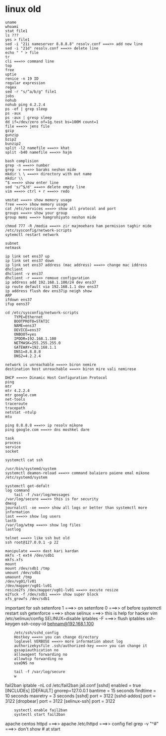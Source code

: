 # linux old

	uname
    whoami
    stat file1
   	ls ???
   	yes > file1
	sed -i "21i nameserver 8.8.8.8" resolv.conf ===>> add new line
    sed -i "21d" resolv.conf ===>> delete line
    echo " " > file
    tr
    cli ===>> command line
    top
    free
    uptie
    renice -n 19 ID
    regular expression
    regex
    sed -r "s/^a/b/g" file1
    jobs
    nohub
    nohub ping 4.2.2.4
    ps -ef | grep sleep
    ps -aux
    ps -aux | gresp sleep
    dd if=/dev/zero of=1g.test bs=100M count=1
    file ===>> jens file
    gzip
    gunzip
    bzip2
    bunzip2
    split -l2 namefile ===>> khat
    split -b40 namefile ===>> hajm
    
    bash complision
    grep -n ===>> number
    grep -v ===>> baraks neshon mide
    mkdir \ \ ===>> directory with out name
    mkdir \\ 
    ^$ ===>> show enter line
    sed 's/^$/d' ===>> delete empty line
    vim ===>> ctrl + r ===>> redo
    
    vmstat ===>> show memory usage
    free ===>> show memory usage
    cat /etc/services ===>> show all protocol and port
    groups ===>> show your group
    group mems ===>> hamgrohiyato neshon mide
    
    chmod 777 -R /media ===>> zir majmoeharo ham permision taghir mide
    /etc/sysconfig/network-scripts
    sytemctl restart network
    
    subnet
    netmask
    
    ip link set ens37 up
    ip link set ens37 down
    ip link set ens37 address (mac address) ===>> change mac iddress
    dhclient
    dhclient -v ens37
    dhclient -r ===>> remove configuration
    ip address add 192.168.1.100/24 dev ens37
    ip route default via 192.168.1.1 dev ens37
    ip address flush dev ens37ip neigh show
    ARP
    ifdown ens37
    ifup eens37
    	
    cd /etc/sysconfig/network-scripts
        TYPE=Ethernet
        BOOTPROTO=STATIC
        NAME=ens37
        DEVICE=ens37
        ONBOOT=yes
        IPDDR=192.168.1.100
        NETMASK=255.255.255.0
        GATEWAY=192.168.1.1
        DNS1=8.8.8.8
        DNS2=4.2.2.4
    		
	network is unreachable ===>> biron nemire
	destination host unreachable ===>> biron mire vali nemirese
	
	DHCP ===>> Dinamic Host Configuration Protocol
	ping 
	mtr
	mtr 4.2.2.4
	mtr google.com
	net-tools
	traceroute
	tracepath
	netstat -ntulp
	mtu

    ping 8.8.8.8 ===>> ip resolv mikone
	ping google.com ===>> dns moshkel dare

    task
    process
    service
    socket
    	
    systemctl cat ssh
    	
    /usr/bin/systemd/system
    systemctl deamon-reload ===>> command balaiero paiene emal mikone
    /etc/systemd/system
    
    systemctl get-defalt
    log command
        tail -f /var/log/messages
    /var/log/secure ===>> this is for security
    dmesg
    journalctl -xe ===>> show all logs or better than systemctl more information
    last ===>> show log users
    lastb
    /var/log/wtmp ===>> show log files
    lastlog
		
	telnet ===>> like ssh but old
	ssh root@127.0.0.1 -p 22
	
	manipulate ===>> dast kari kardan
	mkfs -t ext4 /dev/sdb1
	mkfs.xfs
	mount
	mount /dev/sdb1 /tmp
	umount /dev/sdb1
	umaount /tmp
	/dev/vg01/lv01
	/dev/mapper/vg01-lv01
	resize2fs /dev/mapper/vg01-lv01 ===>> excute resize
	e2fsck -f /dev/sdb1 ===>> show super block
	xfs_growfs /dev/sdb1
	
	
important for ssh
	setenfore 1 ===>> on
	setenfore 0 ===>> of
	before systemctl restart ssh
	getenforce ===>> show
	selinux ===>> this is help for hacker
	vim /etc/selinux/config
		SELINUX=disable
    	iptables -F ===>> flush iptables
    	ssh-keygen
    	ssh-copy-id behnam@192.168.1.100
    	
    	
    	/etc/ssh/sshd_config
    	Hostkey ===>> you can change directory
    	loglevel VERBOSE ===>> more information about log
    	authorizekysfile .ssh/authorized-key ===>> you can change it
    	gssapiauthication no
    	allowagent forwarding no
    	allowtcp forwarding no
    	useDNS no
    	
    	tail -f /var/log/secure
    	w
    	
fail2ban
	iptable -nL
	cd /etc/fail2ban
		jail.conf
			[sshd]
			enabled = true
			[INCLUDEs]
			[DEFAULT]
			gnorep=127.0.0.1
			bantime = 15 seconds
			findtime = 10 seconds
    			maxretry = 3 seconds
    			[sshd]
    				port = 3122
			[sshd-addos]
				port = 3122
    			[dropbear]
    				port = 3122
			[selinux-ssh]
    				port = 3122
			
		systectl enable fail2ban
		systectl start fail2ban
		
apache
	centos httpd ===>> apache
	/etc/httpd ===>> config fiel
	grep -v "^#" ===>> don't show # at start
	
    	
    	
    	
    	
    	
    	
    	
    	
    	